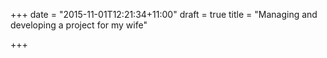 +++
date = "2015-11-01T12:21:34+11:00"
draft = true
title = "Managing and developing a project for my wife"

+++

